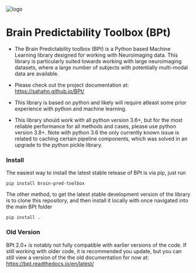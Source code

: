 ![logo](https://github.com/sahahn/BPt/blob/master/doc/source/_static/red_logo.png?raw=true)

# Brain Predictability Toolbox (BPt)

- The Brain Predictability toolbox (BPt) is a Python based Machine Learning library designed for working with Neuroimaging data. This library is particularly suited towards working with large neuroimaging datasets, where a large number of subjects with potentially multi-modal data are available.

- Please check out the project documentation at:
<https://sahahn.github.io/BPt/>

- This library is based on python and likely will require atleast some prior experience with python and machine learning.

- This library should work with all python version 3.6+, but for the most reliable performance for all methods and cases, please use python version 3.8+. Note with python 3.6 the only currently known issue is related to caching certain pipeline components, which was solved in an upgrade to the python pickle library.


### Install

The easiest way to install the latest stable release of BPt is via pip, just run
``` 
pip install brain-pred-toolbox 
```

The other method, to get the latest stable development version of the library is to clone this repository,
and then install it locally with once navigated into the main BPt folder

```
pip install .
```



### Old Version

BPt 2.0+  is notably not fully compatible with earlier versions of the code. If still working with older code, it is recommended you update, but you
can still view a version of the the old documentation for now at: https://bpt.readthedocs.io/en/latest/
